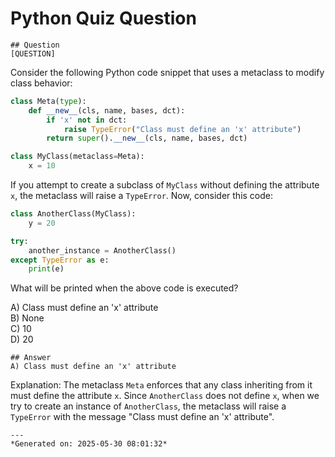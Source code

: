 # Python Quiz Question
    
    ## Question
    [QUESTION]  
Consider the following Python code snippet that uses a metaclass to modify class behavior:

```python
class Meta(type):
    def __new__(cls, name, bases, dct):
        if 'x' not in dct:
            raise TypeError("Class must define an 'x' attribute")
        return super().__new__(cls, name, bases, dct)

class MyClass(metaclass=Meta):
    x = 10
```

If you attempt to create a subclass of `MyClass` without defining the attribute `x`, the metaclass will raise a `TypeError`. Now, consider this code:

```python
class AnotherClass(MyClass):
    y = 20

try:
    another_instance = AnotherClass()
except TypeError as e:
    print(e)
```

What will be printed when the above code is executed?

A) Class must define an 'x' attribute  
B) None  
C) 10  
D) 20
    
    ## Answer
    A) Class must define an 'x' attribute  

Explanation: The metaclass `Meta` enforces that any class inheriting from it must define the attribute `x`. Since `AnotherClass` does not define `x`, when we try to create an instance of `AnotherClass`, the metaclass will raise a `TypeError` with the message "Class must define an 'x' attribute".
    
    ---
    *Generated on: 2025-05-30 08:01:32*
    